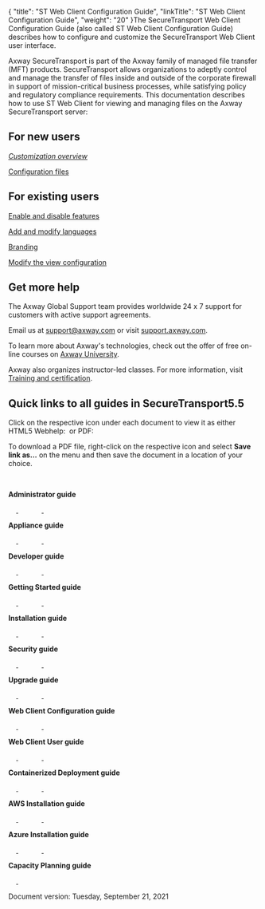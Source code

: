 {
    "title": "ST Web Client Configuration Guide",
    "linkTitle": "ST Web Client Configuration Guide",
    "weight": "20"
}The SecureTransport Web Client Configuration Guide (also called ST Web Client Configuration Guide) describes how to configure and customize the SecureTransport Web Client user interface.

Axway SecureTransport is part of the Axway family of managed file transfer (MFT) products. SecureTransport allows organizations to adeptly control and manage the transfer of files inside and outside of the corporate firewall in support of mission-critical business processes, while satisfying policy and regulatory compliance requirements. This documentation describes how to use ST Web Client for viewing and managing files on the Axway SecureTransport server:

## For new users

[*Customization overview*](overview.htm)

[Configuration files](config_files)

## For existing users

[Enable and disable features](enable_disable_fea)

[Add and modify languages](add_mod_lang)

[Branding](webclient_branding)

[Modify the view configuration](inter_view)

## Get more help

The Axway Global Support team provides worldwide 24 x 7 support for customers with active support agreements.

Еmail us at <support@axway.com> or visit [support.axway.com](https://support.axway.com).

To learn more about Axway's technologies, check out the offer of free on-line courses on [Axway University](https://university.axway.com/learn).

Axway also organizes instructor-led classes. For more information, visit [Training and certification](https://www.axway.com/en/services/training-certification).

## Quick links to all guides in SecureTransport5.5

Click on the respective icon under each document to view it as either HTML5 Webhelp:  or PDF:  

To download a PDF file, right-click on the respective icon and select **Save link as...** on the menu and then save the document in a location of your choice.

 

**Administrator guide**  
    [ ](securetransport_55_administratorguide_allos_en_html5 "SecureTransport 5.5 Admin guide webhelp")            [ ](securetransport_administratorguide_allos_en.pdf "SecureTransport 5.5 Admin guide PDF")

**Appliance guide**  
    [ ](securetransport_55_applianceguide_allos_en_html5 "SecureTransport 5.5 Appliance guide webhelp")            [ ](securetransport_applianceguide_allos_en.pdf "SecureTransport 5.5 Appliance guide PDF")

**Developer guide**  
    [ ](securetransport_55_developerguide_allos_en_html5 "SecureTransport 5.5 Developer guide webhelp")            [ ](securetransport_developerguide_allos_en.pdf "SecureTransport 5.5 Developer guide PDF")

**Getting Started guide**  
    [ ](securetransport_55_gettingstartedguide_allos_en_html5 "SecureTransport 5.5 Getting started guide webhelp")            [ ](securetransport_gettingstartedguide_allos_en.pdf "SecureTransport 5.5 Getting started guide PDF")

**Installation guide**  
    [ ](securetransport_55_installationguide_allos_en_html5 "SecureTransport 5.5 Installation guide webhelp")            [ ](securetransport_installationguide_allos_en.pdf "SecureTransport 5.5 Installation guide PDF")

**Security guide**  
    [ ](securetransport_55_securityguide_allos_en_html5 "SecureTransport 5.5 Security guide webhelp")            [ ](securetransport_securityguide_allos_en.pdf "SecureTransport 5.5 Security guide PDF")

**Upgrade guide**  
    [ ](securetransport_55_upgradeguide_allos_en_html5 "SecureTransport 5.5 Upgrade guide webhelp")            [ ](securetransport_upgradeguide_allos_en.pdf "SecureTransport 5.5 Upgrade guide PDF")

**Web Client Configuration guide**  
    [ ](securetransport_55_webclientconfigurationguide_allos_en_html5 "SecureTransport 5.5 Web Client Configuration guide webhelp")            [ ](st_webclientconfigurationguide_allos_en_pdf.pdf "SecureTransport 5.5 Web Client Configuration guide PDF")

**Web Client User guide**  
    [ ](securetransport_55_webclientuserguide_allos_en_html5 "SecureTransport 5.5 Web Client User guide webhelp")            [ ](securetransport_webclientuserguide_allos_en.pdf "SecureTransport 5.5 Web Client User guide PDF")

**Containerized Deployment guide**  
    [ ](securetransport_55_containerized_deploymentguide_allos_en_html "SecureTransport 5.5 Containerized Deployment Guide webhelp")            [ ](securetransport_containerized_deploymentguide_allos_en.pdf "SecureTransport 5.5 Containerized Deployment Guide PDF")

**AWS Installation guide**  
    [ ](securetransport_55_on_aws_installationguide_allos_en_html5 "SecureTransport 5.5 AWS Installation guide webhelp")            [ ](securetransport_on_aws_installationguide_allos_en.pdf "SecureTransport 5.5 AWS Installation guide PDF")

**Azure Installation guide**  
    [ ](securetransport_55_on_azure_installationguide_allos_en_html5 "SecureTransport 5.5 Azure Installation guide webhelp")            [ ](securetransport_on_azure_installationguide_allos_en.pdf "SecureTransport 5.5 Azure Installation guide PDF")

**Capacity Planning guide**  
    [ ](securetransport_55_cpg_allos_en_pdf.pdf "SecureTransport 5.5 Capacity Planning guide PDF")

Document version: Tuesday, September 21, 2021
